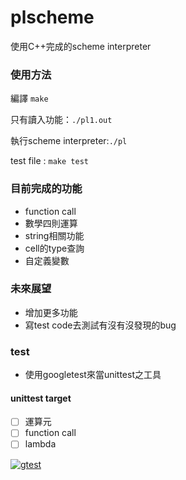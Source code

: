 # plscheme
使用C++完成的scheme interpreter
### 使用方法
編譯 ```make ```

只有讀入功能：```./pl1.out ```

執行scheme interpreter:```./pl ```

test file : ```make test```
### 目前完成的功能
- function call 
- 數學四則運算
- string相關功能
- cell的type查詢
- 自定義變數
### 未來展望
- 增加更多功能
- 寫test code去測試有沒有沒發現的bug
 
### test
- 使用googletest來當unittest之工具
#### unittest target
- [ ] 運算元
- [ ] function call
- [ ] lambda

[![gtest](https://github.com/niangao19/plsheme/actions/workflows/gtest.yml/badge.svg)](https://github.com/niangao19/plsheme/actions/workflows/gtest.yml)

